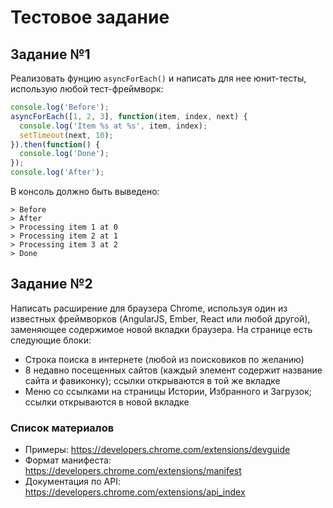 # Тестовое задание

## Задание №1
Реализовать фунцию ```asyncForEach()``` и написать для нее юнит-тесты, использую любой тест-фреймворк:
```javascript
console.log('Before');
asyncForEach([1, 2, 3], function(item, index, next) {
  console.log('Item %s at %s', item, index);
  setTimeout(next, 10);
}).then(function() {
  console.log('Done');
});
console.log('After');
```
В консоль должно быть выведено:
```
> Before
> After
> Processing item 1 at 0
> Processing item 2 at 1
> Processing item 3 at 2
> Done
```

## Задание №2
Написать расширение для браузера Chrome, используя один из известных фреймворков (AngularJS, Ember, React или любой другой), заменяющее содержимое новой вкладки браузера. На странице есть следующие блоки:
  * Строка поиска в интернете (любой из поисковиков по желанию)
  * 8 недавно посещенных сайтов (каждый элемент содержит название сайта и фавиконку); ссылки открываются в той же вкладке
  * Меню со ссылками на страницы Истории, Избранного и Загрузок; ссылки открываются в новой вкладке

### Список материалов
* Примеры: https://developers.chrome.com/extensions/devguide
* Формат манифеста: https://developers.chrome.com/extensions/manifest
* Документация по API: https://developers.chrome.com/extensions/api_index
